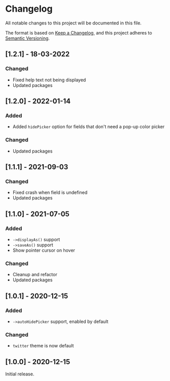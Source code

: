 # Changelog

All notable changes to this project will be documented in this file.

The format is based on [Keep a Changelog](https://keepachangelog.com/en/1.0.0/),
and this project adheres to [Semantic Versioning](https://semver.org/spec/v2.0.0.html).

## [1.2.1] - 18-03-2022

### Changed

- Fixed help text not being displayed
- Updated packages

## [1.2.0] - 2022-01-14

### Added

- Added `hidePicker` option for fields that don't need a pop-up color picker

### Changed

- Updated packages

## [1.1.1] - 2021-09-03

### Changed

- Fixed crash when field is undefined
- Updated packages

## [1.1.0] - 2021-07-05

### Added

- `->displayAs()` support
- `->saveAs()` support
- Show pointer cursor on hover

### Changed

- Cleanup and refactor
- Updated packages

## [1.0.1] - 2020-12-15

### Added

- `->autoHidePicker` support, enabled by default

### Changed

- `twitter` theme is now default

## [1.0.0] - 2020-12-15

Initial release.
